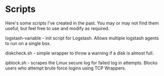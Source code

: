 # Scripts

Here's some scripts I've created in the past. You may or may not find them useful, but feel free to use and modify as required.

logstash-variable - init script for Logstash. Allows multiple logstash agents to run on a single box.

diskcheck.sh - simple wrapper to throw a warning if a disk is almost full. 

ipblock.sh - scrapes the Linux secure log for failed log in attempts. Blocks users who attempt brute force logins using TCP Wrappers.
